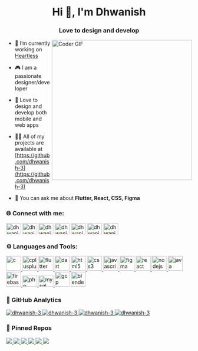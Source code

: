 <h1 align="center">Hi 👋, I'm Dhwanish</h1>
<h3 align="center">Love to design and develop</h3>
<img align="right" alt="Coder GIF" width=380 src="https://firebasestorage.googleapis.com/v0/b/nitc-permission-system.appspot.com/o/github-images%2Fdhwanish-coding.gif?alt=media" />

- 🔭 I’m currently working on [Heartless](https://github.com/dhwanish-3/Heartless)
- 🎮 I am a passionate designer/developer
- 🎨 Love to design and develop both mobile and web apps

- 👨‍💻 All of my projects are available at [https://github.com/dhwanish-3](https://github.com/dhwanish-3)

- 💬 You can ask me about **Flutter, React, CSS, Figma**

<h3 align="left">🌐 Connect with me:</h3>
<p align="left">
    <a href="https://twitter.com/dhwanidhwanish">
    <img align="center" src="https://firebasestorage.googleapis.com/v0/b/nitc-permission-system.appspot.com/o/github-images%2Ftwitter.svg?alt=media" alt="dhwanidhwanish" height="30" width="40" /></a>
    <a href="https://linkedin.com/in/dhwanishkr">
    <img align="center" src="https://firebasestorage.googleapis.com/v0/b/nitc-permission-system.appspot.com/o/github-images%2Flinkedin.svg?alt=media" alt="dhwanishkr" height="30" width="40" /></a>
    <a href="https://www.codechef.com/users/dhwani333sh">
    <img align="center" src="https://firebasestorage.googleapis.com/v0/b/nitc-permission-system.appspot.com/o/github-images%2Fcodechef.svg?alt=media" alt="dhwani333sh" height="30" width="40" /></a>
    <a href="https://www.hackerrank.com/dhwanish_b211261">
    <img align="center" src="https://firebasestorage.googleapis.com/v0/b/nitc-permission-system.appspot.com/o/github-images%2Fhackerrank.svg?alt=media" alt="dhwanish_b211261" height="30" width="40" /></a>
    <a href="https://codeforces.com/profile/dhwanish3">
    <img align="center" src="https://firebasestorage.googleapis.com/v0/b/nitc-permission-system.appspot.com/o/github-images%2Fcodeforces.svg?alt=media" alt="dhwanish3" height="30" width="40" /></a>
    <a href="https://www.leetcode.com/dhwanish3">
    <img align="center" src="https://firebasestorage.googleapis.com/v0/b/nitc-permission-system.appspot.com/o/github-images%2Fleetcode.svg?alt=media" alt="dhwanish3" height="30" width="40" /></a>
    <a href="https://auth.geeksforgeeks.org/user/dhwanicx67">
    <img align="center" src="https://firebasestorage.googleapis.com/v0/b/nitc-permission-system.appspot.com/o/github-images%2Fgfg.svg?alt=media" alt="dhwanicx67" height="30" width="40" /></a>
</p>

<h3 align="left">⚙️ Languages and Tools:</h3>
<p align="left">
<a href="https://www.cprogramming.com/">
    <img src="https://firebasestorage.googleapis.com/v0/b/nitc-permission-system.appspot.com/o/github-images%2Fc.svg?alt=media" alt="c" width="40" height="40"/> </a>
<a href="https://www.w3schools.com/cpp/"> 
    <img src="https://firebasestorage.googleapis.com/v0/b/nitc-permission-system.appspot.com/o/github-images%2Fcpp.svg?alt=media" alt="cplusplus" width="40" height="40"/> </a> 
<a href="https://flutter.dev"> 
    <img src="https://firebasestorage.googleapis.com/v0/b/nitc-permission-system.appspot.com/o/github-images%2Fflutter.svg?alt=media" alt="flutter" width="40" height="40"/> </a> 
<a href="https://dart.dev"> 
    <img src="https://firebasestorage.googleapis.com/v0/b/nitc-permission-system.appspot.com/o/github-images%2Fdart.svg?alt=media" alt="dart" width="40" height="40"/> </a> 
<a href="https://www.w3.org/html/">
    <img src="https://firebasestorage.googleapis.com/v0/b/nitc-permission-system.appspot.com/o/github-images%2Fhtml.svg?alt=media" alt="html5" width="40" height="40"/> </a>
<a href="https://www.w3schools.com/css/">
    <img src="https://firebasestorage.googleapis.com/v0/b/nitc-permission-system.appspot.com/o/github-images%2Fcss.svg?alt=media" alt="css3" width="40" height="40"/> </a>
<a href="https://developer.mozilla.org/en-US/docs/Web/JavaScript"> 
    <img src="https://firebasestorage.googleapis.com/v0/b/nitc-permission-system.appspot.com/o/github-images%2Fjavascript.svg?alt=media" alt="javascript" width="40" height="40"/> </a> 
<a href="https://www.figma.com/">
    <img src="https://firebasestorage.googleapis.com/v0/b/nitc-permission-system.appspot.com/o/github-images%2Ffigma.svg?alt=media" alt="figma" width="40" height="40"/> </a> 
<a href="https://reactjs.org/">
    <img src="https://firebasestorage.googleapis.com/v0/b/nitc-permission-system.appspot.com/o/github-images%2Freact.svg?alt=media" alt="react" width="40" height="40"/> </a> 
<a href="https://nodejs.org">
    <img src="https://firebasestorage.googleapis.com/v0/b/nitc-permission-system.appspot.com/o/github-images%2Fnodejs.svg?alt=media" alt="nodejs" width="40" height="40"/> </a>
<a href="https://www.java.com">
    <img src="https://firebasestorage.googleapis.com/v0/b/nitc-permission-system.appspot.com/o/github-images%2Fjava.svg?alt=media" alt="java" width="40" height="40"/> </a> 
<a href="https://firebase.google.com/"> 
    <img src="https://firebasestorage.googleapis.com/v0/b/nitc-permission-system.appspot.com/o/github-images%2Ffirebase.svg?alt=media" alt="firebase" width="40" height="40"/> </a> 
<a href="https://www.php.net"> 
    <img src="https://firebasestorage.googleapis.com/v0/b/nitc-permission-system.appspot.com/o/github-images%2Fphp.svg?alt=media" alt="php" width="40" height="30"/> </a> 
<a href="https://www.mysql.com/">
    <img src="https://firebasestorage.googleapis.com/v0/b/nitc-permission-system.appspot.com/o/github-images%2Fmysql.svg?alt=media" alt="mysql" width="40" height="30"/> </a>
<a href="https://cloud.google.com"> 
    <img src="https://firebasestorage.googleapis.com/v0/b/nitc-permission-system.appspot.com/o/github-images%2Fgcloud.svg?alt=media" alt="gcp" width="40"height="40"></a> 
<a href="https://www.blender.org/"> 
    <img src="https://firebasestorage.googleapis.com/v0/b/nitc-permission-system.appspot.com/o/github-images%2Fblender.svg?alt=media" alt="blender" width="40" height="40"/> </a>
</p>

<h3>🧩 GitHub Analytics</h3>
<a href="https://github.com/dhwanish-3">
    <img class="streak" src="https://github-readme-streak-stats.herokuapp.com/?user=dhwanish-3&theme=neon&hide_border=true&border_color=646464" alt="dhwanish-3"/>
    <img class="Lang" src="https://my-readme-stats-chi.vercel.app/api/top-langs?username=dhwanish-3&show_icons=true&locale=en&layout=compact&theme=neon&size_weight=0.5&count_weight=0.5&langs_count=8&hide_border=true&hide=Makefile&border_color=646464" alt="dhwanish-3" />
    <img class="rank" src="https://my-readme-stats-chi.vercel.app/api?username=dhwanish-3&show_icons=true&locale=en&theme=neon&include_all_commits&rank_icon=percentile&line_height=29&hide_border=true&border_color=646464" alt="dhwanish-3" />
    <img class="trophy" src="https://github-profile-trophy.vercel.app/?username=dhwanish-3&theme=radical&row=2&column=3&title=MultipleLang,Stars,Commits,Issues,PullRequest,Repositories,Reviews&no-frame=true&border_color=646464"alt="dhwanish-3" />
</a>
<h3>🔧 Pinned Repos</h3>
<div>
<a href="https://github.com/dhwanish-3/Heal-the-Health-App">
    <img src="https://my-readme-stats-chi.vercel.app/api/pin/?username=dhwanish-3&repo=heal_the_health_app&theme=neon&border_color=646464">
</a>
<a href="https://github.com/dhwanish-3/quizi-five">
<img src="https://my-readme-stats-chi.vercel.app/api/pin/?username=shellyannissa&repo=quizi-five&theme=neon&border_color=646464">
</a>
<a href="https://github.com/dhwanish-3/dhwanY_OS">
<img src="https://my-readme-stats-chi.vercel.app/api/pin/?username=dhwanish-3&repo=dhwanY_OS&theme=neon&border_color=646464">
</a>
<a href="https://github.com/dhwanish-3/Heartless">
<img src="https://my-readme-stats-chi.vercel.app/api/pin/?username=dhwanish-3&repo=Heartless&theme=neon&border_color=646464">
</a>
<a href="https://github.com/dhwanish-3/git_bash_powerline_theme">
<img src="https://my-readme-stats-chi.vercel.app/api/pin/?username=dhwanish-3&repo=git_bash_powerline_theme&theme=neon&border_color=646464">
</a>
<a href="https://github.com/dhwanish-3/Enquire-Calendar">
<img src="https://my-readme-stats-chi.vercel.app/api/pin/?username=curioushari&repo=Enquire-Calendar&theme=neon&border_color=646464">
</a>
</div>